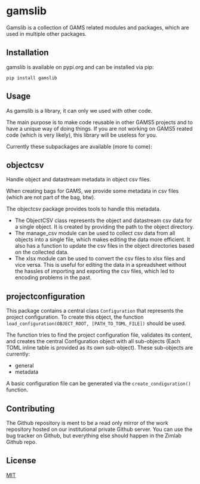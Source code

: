 # gamslib

Gamslib is a collection of GAMS related modules and packages, which are used in multiple other packages.

## Installation

gamslib is available on pypi.org and can be installed via pip:

```
pip install gamslib
```

## Usage

As gamslib is a library, it can only we used with other code. 

The main purpose is to make code reusable in other GAMS5 projects and to have
a unique way of doing things. If you are not working on GAMS5 reated code
(which is very likely), this library will be useless for you.

Currently these subpackages are available (more to come):

## objectcsv

Handle object and datastream metadata in object csv files.

When creating bags for GAMS, we provide some metadata in csv
files (which are not part of the bag, btw).

The objectcsv package provides tools to handle this metadata.

  * The ObjectCSV class represents the object    and datastream csv data for a
    single object. It is created by providing the path to the  object
    directory. 
  * The manage_csv module can be used to collect csv data from all objects into
    a single file, which makes editing the data more efficient. It also has a
    function to update the csv files in the object directories based on the
    collected data.
  * The xlsx module can be used to convert the csv files to xlsx files and vice
    versa. This is useful for editing the data in a spreadsheet without the
    hassles of importing and exporting the csv files, which led to encoding
    problems in the past.

## projectconfiguration

This package contains a central class `Configuration` that represents the
project configuration. To create this object, the function
`load_configuration(OBJECT_ROOT, [PATH_TO_TOML_FILE])` should be used.

The function tries to find the project configuration file, validates its
content, and creates the central Configuration object with all sub-objects
(Each TOML inline table is provided as its own sub-object). These sub-objects
are currently:

  * general
  * metadata

A basic configuration file can be generated via the `create_condiguration()`
function.


## Contributing

The Github repository is ment to be a read only mirror of the work repository
hosted on our institutional private Github server. You can use the bug tracker
on Github, but everything else should happen in the Zimlab Github repo.


## License

[MIT](https://choosealicense.com/licenses/mit/)
